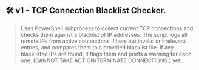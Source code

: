 ## 🛠 v1 - TCP Connection Blacklist Checker.
 >Uses PowerShell subprocess to collect current TCP connections and checks them against a blacklist of IP addresses. 
 >The script logs all remote IPs from active connections, filters out invalid or irrelevant entries, and compares them to a provided blacklist file.
 >If any blacklisted IPs are found, it flags them and prints a warning for each one. (CANNOT TAKE ACTION/TERMINATE CONNECTIONS.) yet..
